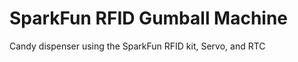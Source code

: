 # SparkFun RFID Gumball Machine
[](images/Project_RFID.jpg)
 Candy dispenser using the SparkFun RFID kit, Servo, and RTC
